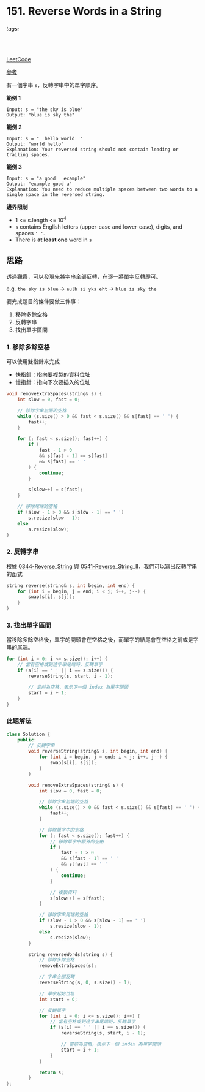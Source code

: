 # 151. Reverse Words in a String

###### tags:
<br>

[LeetCode](https://leetcode.com/problems/reverse-words-in-a-string/)

[參考](https://github.com/youngyangyang04/leetcode-master/blob/master/problems/0151.%E7%BF%BB%E8%BD%AC%E5%AD%97%E7%AC%A6%E4%B8%B2%E9%87%8C%E7%9A%84%E5%8D%95%E8%AF%8D.md)

有一個字串 `s`，反轉字串中的單字順序。

**範例 1**
```
Input: s = "the sky is blue"
Output: "blue is sky the"
```

**範例 2**
```
Input: s = "  hello world  "
Output: "world hello"
Explanation: Your reversed string should not contain leading or trailing spaces.
```

**範例 3**
```
Input: s = "a good   example"
Output: "example good a"
Explanation: You need to reduce multiple spaces between two words to a single space in the reversed string.
```

**邊界限制**
- 1 <= s.length <= 10<sup>4</sup>
- `s` contains English letters (upper-case and lower-case), digits, and spaces `' '`.
- There is **at least one** word in `s`


## 思路

透過觀察，可以發現先將字串全部反轉，在逐一將單字反轉即可。

e.g. `the sky is blue` -> `eulb si yks eht` -> `blue is sky the`

要完成題目的條件要做三件事：
1. 移除多餘空格
2. 反轉字串
3. 找出單字區間

### 1. 移除多餘空格
可以使用雙指針來完成
- 快指針：指向要複製的資料位址
- 慢指針：指向下次要插入的位址
```cpp
void removeExtraSpaces(string& s) {
    int slow = 0, fast = 0;

    // 移除字串前面的空格
    while (s.size() > 0 && fast < s.size() && s[fast] == ' ') {
        fast++;
    }

    for (; fast < s.size(); fast++) {
        if (
            fast - 1 > 0
            && s[fast - 1] == s[fast]
            && s[fast] == ' '
        ) {
            continue;
        }

        s[slow++] = s[fast];
    }

    // 移除尾端的空格
    if (slow - 1 > 0 && s[slow - 1] == ' ')
        s.resize(slow - 1);
    else
        s.resize(slow);
}
```

### 2. 反轉字串
根據 [0344-Reverse_String](../0344-Reverse_String/README.md) 與 [0541-Reverse_String_II](../0541-Reverse_String_II/README.md)，我們可以寫出反轉字串的函式
```cpp
string reverse(string& s, int begin, int end) {
    for (int i = begin, j = end; i < j; i++, j--) {
        swap(s[i], s[j]);
    }
}
```

### 3. 找出單字區間
當移除多餘空格後，單字的開頭會在空格之後，而單字的結尾會在空格之前或是字串的尾端。
```cpp
for (int i = 0; i <= s.size(); i++) {
    // 當有空格或到達字串尾端時，反轉單字
    if (s[i] == ' ' || i == s.size()) {
        reverseString(s, start, i - 1);

        // 當前為空格，表示下一個 index 為單字開頭
        start = i + 1;
    }
}
```

### 此題解法
```cpp
class Solution {
    public:
        // 反轉字串
        void reverseString(string& s, int begin, int end) {
            for (int i = begin, j = end; i < j; i++, j--) {
                swap(s[i], s[j]);
            }
        }

        void removeExtraSpaces(string& s) {
            int slow = 0, fast = 0;

            // 移除字串前端的空格
            while (s.size() > 0 && fast < s.size() && s[fast] == ' ') {
                fast++;
            }

            // 移除單字中的空格
            for (; fast < s.size(); fast++) {
                // 移除單字中額外的空格
                if (
                    fast - 1 > 0
                    && s[fast - 1] == ' '
                    && s[fast] == ' '
                ) {
                    continue;
                }

                // 複製資料
                s[slow++] = s[fast];
            }

            // 移除字串尾端的空格
            if (slow - 1 > 0 && s[slow - 1] == ' ')
                s.resize(slow - 1);
            else
                s.resize(slow);
        }

        string reverseWords(string s) {
            // 移除多餘空格
            removeExtraSpaces(s);

            // 字串全部反轉
            reverseString(s, 0, s.size() - 1);

            // 單字起始位址
            int start = 0;

            // 反轉單字
            for (int i = 0; i <= s.size(); i++) {
                // 當有空格或到達字串尾端時，反轉單字
                if (s[i] == ' ' || i == s.size()) {
                    reverseString(s, start, i - 1);

                    // 當前為空格，表示下一個 index 為單字開頭
                    start = i + 1;
                }
            }

            return s;
        }
};
```